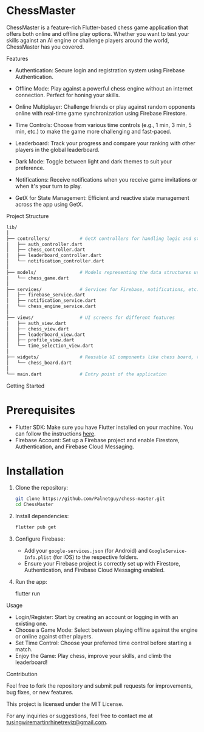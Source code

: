 # ChessMaster

ChessMaster is a feature-rich Flutter-based chess game application that offers both online and offline play options. Whether you want to test your skills against an AI engine or challenge players around the world, ChessMaster has you covered.

 Features

- Authentication: Secure login and registration system using Firebase Authentication.
  
- Offline Mode: Play against a powerful chess engine without an internet connection. Perfect for honing your skills.

- Online Multiplayer: Challenge friends or play against random opponents online with real-time game synchronization using Firebase Firestore.

- Time Controls: Choose from various time controls (e.g., 1 min, 3 min, 5 min, etc.) to make the game more challenging and fast-paced.

- Leaderboard: Track your progress and compare your ranking with other players in the global leaderboard.

- Dark Mode: Toggle between light and dark themes to suit your preference.

- Notifications: Receive notifications when you receive game invitations or when it's your turn to play.

- GetX for State Management: Efficient and reactive state management across the app using GetX.

 Project Structure

```bash
lib/
│
├── controllers/           # GetX controllers for handling logic and state management
│   ├── auth_controller.dart
│   ├── chess_controller.dart
│   ├── leaderboard_controller.dart
│   └── notification_controller.dart
│
├── models/                # Models representing the data structures used in the app
│   └── chess_game.dart
│
├── services/              # Services for Firebase, notifications, etc.
│   ├── firebase_service.dart
│   ├── notification_service.dart
│   └── chess_engine_service.dart
│
├── views/                 # UI screens for different features
│   ├── auth_view.dart
│   ├── chess_view.dart
│   ├── leaderboard_view.dart
│   ├── profile_view.dart
│   └── time_selection_view.dart
│
├── widgets/               # Reusable UI components like chess board, timers, etc.
│   └── chess_board.dart
│
└── main.dart              # Entry point of the application
```

 Getting Started

# Prerequisites

- Flutter SDK: Make sure you have Flutter installed on your machine. You can follow the instructions [here](https://flutter.dev/docs/get-started/install).
- Firebase Account: Set up a Firebase project and enable Firestore, Authentication, and Firebase Cloud Messaging.

# Installation

1. Clone the repository:

   ```bash
   git clone https://github.com/Palnetguy/chess-master.git
   cd ChessMaster
   ```

2. Install dependencies:

   ```bash
   flutter pub get
   ```

3. Configure Firebase:

   - Add your `google-services.json` (for Android) and `GoogleService-Info.plist` (for iOS) to the respective folders.
   - Ensure your Firebase project is correctly set up with Firestore, Authentication, and Firebase Cloud Messaging enabled.

4. Run the app:

   flutter run

 Usage

- Login/Register: Start by creating an account or logging in with an existing one.
- Choose a Game Mode: Select between playing offline against the engine or online against other players.
- Set Time Control: Choose your preferred time control before starting a match.
- Enjoy the Game: Play chess, improve your skills, and climb the leaderboard!

 Contribution

Feel free to fork the repository and submit pull requests for improvements, bug fixes, or new features.


This project is licensed under the MIT License. 

For any inquiries or suggestions, feel free to contact me at [tusingwiremartinrhinetreviz@gmail.com](mailto:tusingwiremartinrhinetreviz@gmail.com).
